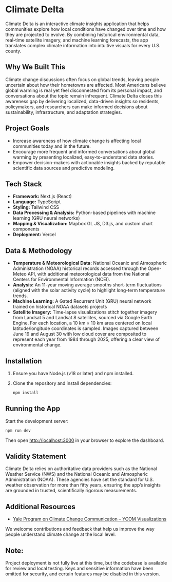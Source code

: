 # Climate Delta

Climate Delta is an interactive climate insights application that helps communities explore how local conditions have changed over time and how they are projected to evolve. By combining historical environmental data, real-time satellite imagery, and machine learning forecasts, the app translates complex climate information into intuitive visuals for every U.S. county.

## Why We Built This

Climate change discussions often focus on global trends, leaving people uncertain about how their hometowns are affected. Most Americans believe global warming is real yet feel disconnected from its personal impact, and conversations about the topic remain infrequent. Climate Delta closes this awareness gap by delivering localized, data-driven insights so residents, policymakers, and researchers can make informed decisions about sustainability, infrastructure, and adaptation strategies.

## Project Goals

- Increase awareness of how climate change is affecting local communities today and in the future.
- Encourage more frequent and informed conversations about global warming by presenting localized, easy-to-understand data stories.
- Empower decision-makers with actionable insights backed by reputable scientific data sources and predictive modeling.

## Tech Stack

- **Framework:** Next.js (React)
- **Language:** TypeScript
- **Styling:** Tailwind CSS
- **Data Processing & Analysis:** Python-based pipelines with machine learning (GRU neural networks)
- **Mapping & Visualization:** Mapbox GL JS, D3.js, and custom chart components
- **Deployment:** Vercel

## Data & Methodology

- **Temperature & Meteorological Data:** National Oceanic and Atmospheric Administration (NOAA) historical records accessed through the Open-Meteo API, with additional meteorological data from the National Centers for Environmental Information (NCEI).
- **Analysis:** An 11-year moving average smooths short-term fluctuations (aligned with the solar activity cycle) to highlight long-term temperature trends.
- **Machine Learning:** A Gated Recurrent Unit (GRU) neural network trained on historical NOAA datasets projects
- **Satellite Imagery:** Time-lapse visualizations stitch together imagery from Landsat 5 and Landsat 8 satellites, sourced via Google Earth Engine. For each location, a 10 km × 10 km area centered on local latitude/longitude coordinates is sampled. Images captured between June 19 and August 30 with low cloud cover are composited to represent each year from 1984 through 2025, offering a clear view of environmental change.

## Installation

1. Ensure you have Node.js (v18 or later) and npm installed.
2. Clone the repository and install dependencies:

   ```bash
   npm install
   ```

## Running the App

Start the development server:

```bash
npm run dev
```

Then open [http://localhost:3000](http://localhost:3000) in your browser to explore the dashboard.

## Validity Statement

Climate Delta relies on authoritative data providers such as the National Weather Service (NWS) and the National Oceanic and Atmospheric Administration (NOAA). These agencies have set the standard for U.S. weather observation for more than fifty years, ensuring the app’s insights are grounded in trusted, scientifically rigorous measurements.

## Additional Resources

- [Yale Program on Climate Change Communication – YCOM Visualizations](https://climatecommunication.yale.edu/visualizations-data/ycom-us/)

We welcome contributions and feedback that help us improve the way people understand climate change at the local level.

## Note: 
Project deployment is not fully live at this time, but the codebase is available for review and local testing. Keys and sensitive information have been omitted for security, and certain features may be disabled in this version.